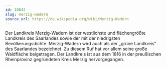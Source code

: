 ```yaml
---
id: 10042
slug: merzig-wadern
source_url: https://de.wikipedia.org/wiki/Merzig-Wadern
---
```


Der Landkreis Merzig-Wadern ist der westlichste und flächengrößte Landkreis des Saarlandes sowie der mit der niedrigsten Bevölkerungsdichte. Merzig-Wadern wird auch als der „grüne Landkreis“ des Saarlandes bezeichnet. Zu diesem Ruf hat vor allem seine große Waldfläche beigetragen. Der Landkreis ist aus dem 1816 in der preußischen Rheinprovinz gegründeten Kreis Merzig hervorgegangen.
